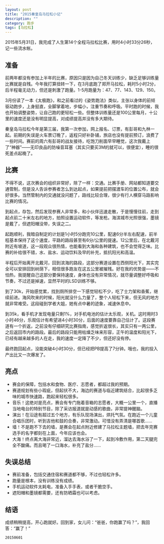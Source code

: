 ```yaml
---
layout: post
title: "2015秦皇岛马拉松小记"
description: ""
category: 跑步
tags: [马拉松]
---
```


2015年5月31日，我完成了人生第14个全程马拉松比赛，用时4小时33分26秒，记一些流水帐。

## 准备

前两年都没有参加上半年的比赛，原因只是因为自己冬天训练少，缺乏足够训练量比赛就是自残。今年我打算扭转一下，在3月底跑了郑开马拉松，耗时5小时2分，后半程毫无动力，但还是刺激了跑量。1-5月跑量为：47、77、143、129、150。

3月份读了一本《太极跑》，和之前看过的《姿势跑法》类似，主张以身体的前倾驱动跑步，上身挺直，全脚掌着地，步幅小，注重节奏和呼吸。平时跑的时候，我也开始调整姿势，让自己跑的更轻松一些。但整体训练量还是100公里每月，十公里的速度还是没有明显提高，对成绩提高并没有多大期待。

秦皇岛马拉松今年是第三届，我第一次参加，网上报名、订票，有彭哥和九林一起。前期的失误是火车票订晚了，返程只好补卧铺，旅店也没有提前预订，浪费了一些时间。赛前的周六有彭哥的战友接待，吃饱刀削面早早睡觉，这次我戴上了“神器”——无印良品的防噪音耳塞（其实只要买3M的就可以，很便宜），睡的很死差点起晚了。

## 比赛

不得不说，这次赛会的组织非常好，除了一样：交通。比赛手册、网站都知道要交通管制，但是没人告诉参赛者怎么到达起点，如果提前把摆渡车的位置公布，就会好很多。当然管制内的交通就没问题了，路线比较合理，很少有行人横穿马路影响比赛的情况。

到起点，存包，然后发现参赛人非常多，和小伙伴迅速走散，于是慢慢往前，走到起点前二十米左右的地方，拍照设置运动软件，等发枪。海滨城市光照很强，墨镜是戴了，但遮阳帽没带，失误之二。

起跑顺利，我暗自制定的计划是1小时5分跑完10公里，配速6分半左右配速，前半程基本保持了这个速度，平路的路段甚至有6分/公里的提速。12公里后，在北戴河附近有坡道，这一段观众很热情，也能看到大海和各种建筑，也不会觉得乏味。比赛的补给很不错，水、盐水、运动饮料及早的补充，抵抗阳光和高温。

半程后开始离开北戴河，回到滨海的路段，这部分赛道设置在西侧阳光下，其实完全可以安排回到树荫下，相信很多跑友在这五公里被摧残。好在我的优势是——不怕热，我提醒自己这部分要保持速度，身体也没有异常情况，就尽量调整好呼吸和节奏，不过还是掉速，显然平时的LSD训练不够。

到了30k，开始感觉累，找到厕所排空一下感觉轻松不少，吃了士力架和香蕉，继续前进。海风吹来的时候，阳光就没什么力量了，整个人轻松下来，但无风的地方就非常难受。这段碰到学者大姐，她有点中暑的迹象，减速休息中。

到35k，看手机才发现电量只剩1%，对手机电池的估计太乐观，关机。这时用时3小时46分，乐观估计有希望进4小时30分，后面的速度要靠自己估计了。这段赛道有一个折返，之前没有仔细研究比赛指南，感觉折返很长，其实只有一两公里，之后返回市内的路段。最后的路段只能用枯燥乏味来形容，正午的温度和阳光下，已经有越来越多的人在走，我的速度一定降了不少，但还好没有停。

最终跑回起点，没能突破4小时30分，但已经把PB提高了7分钟。哦也，我的投入产出比又一次爆发了。

## 亮点

* 赛会的保障，包括水和食物、医疗、志愿者，都超过我的预期。
* 赛道规划有些小瑕疵，但起伏不大，海边的赛道与临近建筑结合，比起很多乏味的城市快速路，跑起来轻松很多。
* 音乐！这绝对是亮点，赛会有专门拖着音箱的志愿者，大概一公里一个，直播当地电台的特别节目，除了采访报道就是动感的歌曲，非常提神醒脑。
* 演出！在沿途有超过五个地方，有乐队现场演出，烘托气氛。在跑近一个儿童合唱乐团时，听到吉他和鼓的合奏，非常激动。可惜没有弄清是哪首歌……
* 墙！不是跑不下去的墙，是赛会在起点附近修建了马拉松主题墙，把去年完赛选手的名字都刻在上面，今年应该也会。
* 大海！终点离大海非常近，溜达去海水浴了一下，起到冷敷作用，第二天腿完全不酸痛。而且喝了一口海水，补充了盐分……


## 失误总结

* 赛前准备，包括交通住宿和赛道都不够，不过也轻松许多。
* 跑量是根本，没有训练没有成绩。
* 手机运动软件太耗电，准备入手手表，或者干脆空手。
* 遮阳帽和墨镜都需要，还有防晒霜也可以考虑。


## 结语

成绩稍稍提高，开心跑就好。回到家，女儿问：“爸爸，你跑赢了吗？”，我回答：“赢了！”

`20150601`
